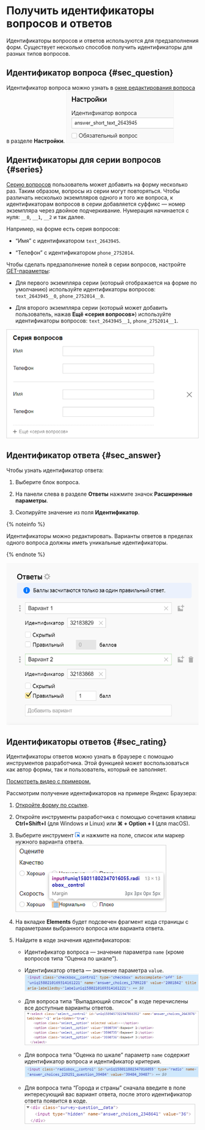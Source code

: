 # Получить идентификаторы вопросов и ответов

Идентификаторы вопросов и ответов используются для предзаполнения форм. Существует несколько способов получить идентификаторы для разных типов вопросов.

## Идентификатор вопроса {#sec_question}

Идентификатор вопроса можно узнать в [окне редактирования вопроса](add-questions.md#section_jpy_2xg_qbb) в разделе **Настройки**.
![](../_assets/forms/question-id-new.png)

## Идентификаторы для серии вопросов {#series}

[Серию вопросов](blocks-ref/series.md) пользователь может добавить на форму несколько раз. Таким образом, вопросы из серии могут повторяться. Чтобы различать несколько экземпляров одного и того же вопроса, к идентификаторам вопросов в серии добавляется суффикс — номер экземпляра через двойное подчеркивание. Нумерация начинается с нуля: `__0`, `__1`, `__2` и так далее.

Например, на форме есть серия вопросов:

* <q>Имя</q> с идентификатором `text_2643945`.

* <q>Телефон</q> с идентификатором `phone_2752014`.

Чтобы сделать предзаполнение полей в серии вопросов, настройте [GET-параметры](get-params.md):

* Для первого экземпляра серии (который отображается на форме по умолчанию) используйте идентификаторы вопросов: `text_2643945__0`, `phone_2752014__0`.

* Для второго экземпляра серии (который может добавить пользователь, нажав **Ещё «серия вопросов»**) используйте идентификаторы вопросов: `text_2643945__1`, `phone_2752014__1`.

![](../_assets/forms/code-series.png)

## Идентификатор ответа {#sec_answer}

Чтобы узнать идентификатор ответа:

1. Выберите блок вопроса.

1. На панели слева в разделе **Ответы** нажмите значок **Расширенные параметры**.

1. Скопируйте значение из поля **Идентификатор**. 

{% noteinfo %}

Идентификаторы можно редактировать. Варианты ответов в пределах одного вопроса должны иметь уникальные идентификаторы.

{% endnote %}

![](../_assets/forms/answer-id.png)

## Идентификаторы ответов  {#sec_rating}


Идентификаторы ответов можно узнать в браузере с помощью инструментов разработчика. Этой функцией может воспользоваться как автор формы, так и пользователь, который ее заполняет.



[Посмотреть видео с примером.](https://frontend.vh.yandex.ru/player/4f65d1fbb351d66f900ec5d6d0aecdac?from=partner&mute=1&autoplay=1&tv=0&no_ad=false&loop=true&play_on_visible=false)


Рассмотрим получение идентификаторов на примере Яндекс&#160;Браузера:

1. [Откройте форму по ссылке](publish.md#section_link).

1. Откройте инструменты разработчика с помощью сочетания клавиш **Ctrl+Shift+I** (для Windows и Linux) или **⌘ + Option + I** (для macOS).

1. Выберите инструмент ![](../_assets/forms/select-element.png) и нажмите на поле, список или маркер нужного варианта ответа.
![](../_assets/forms/select-answer-dev.png)

1. На вкладке **Elements** будет подсвечен фрагмент кода страницы с параметрами выбранного вопроса или варианта ответа.

1. Найдите в коде значения идентификаторов: 
    * Идентификатор вопроса — значение параметра `name` (кроме вопросов типа <q>Оценка по шкале</q>).
    
    * Идентификатор ответа — значение параметра `value`.
    ![](../_assets/forms/checkbox-code.png)
    
        
    * Для вопроса типа <q>Выпадающий список</q> в коде перечислены все доступные варианты ответов.
    ![](../_assets/forms/code-list.png)
    

    * Для вопроса типа <q>Оценка по шкале</q> параметр `name` содержит идентификатор вопроса и идентификатор критерия. 
    ![](../_assets/forms/answer-code.png)
    
    * Для вопроса типа <q>Города и страны</q> сначала введите в поле интересующий вас вариант ответа, после этого идентификатор ответа появится в коде.
    ![](../_assets/forms/cities-code.png)



